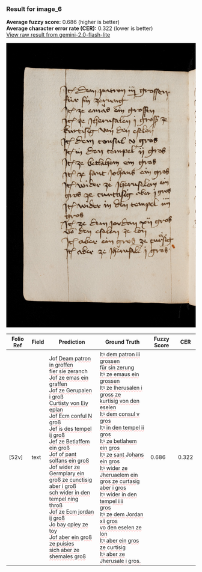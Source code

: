 ### Result for image_6
**Average fuzzy score:** 0.686 (higher is better)<br>**Average character error rate (CER):** 0.322 (lower is better)<br>[View raw result from gemini-2.0-flash-lite](https://github.com/RISE-UNIBAS/humanities_data_benchmark/blob/main/results/2025-10-24/T0284/request_T0284_image_6.json)

<img src="https://github.com/RISE-UNIBAS/humanities_data_benchmark/blob/main/benchmarks/medieval_manuscripts/images/image_6.jpg?raw=true" alt="image_6" width="800px">

<style>
.diff { text-decoration: underline; text-decoration-color: #ffcccc; text-decoration-style: wavy; }
</style>

| Folio Ref | Field | Prediction | Ground Truth | Fuzzy Score | CER |
|-----------|-------|------------|--------------|-------------|-----|
| [52v] | text | Jo<span class="diff">f Deam </span>p<span class="diff">atron in groffen<br>fier sie zeran</span>ch<span class="diff"><br>Jof ze emas ein graffen<br>Jof ze Gerupalen i groß<br>Curtisty von Eiy eplan<br>Jof Ecm conful N groß<br>Jef is des tempel ij groß<br>Jef ze Betlaffem ein groß<br>Jof of pant solfans ein groß<br>Jof wider ze Germplary ein<br>groß ze cunctisig aber i groß<br>sch wider in den tempel ning<br>throß<br>Jof ze Ecm jordan ij groß<br>Jo bay cpley ze toy<br>Jof aber ein groß ze puisies<br>sich aber ze shemales groß</span> | <span class="diff">Itꝰ dem patron iii grossen<br> für sin zerung<br> Itꝰ ze emaus ein grossen<br> Itꝰ ze Iherusalen i gross ze<br> kurtisig von den eselen<br> Itꝰ dem consul v gros<br> Itꝰ in den tempel ii gros<br> Itꝰ ze betlahem ein gros<br> Itꝰ ze sant </span>Jo<span class="diff">hans ein gros<br> Itꝰ wider ze Jheruaelem ein<br> gros ze curtasig aber i gros<br> Itꝰ wider in den tem</span>p<span class="diff">el iiii<br> gros<br> Itꝰ ze dem Jordan xii gros<br> vo den eselen ze lon<br> Itꝰ aber ein gros ze </span>c<span class="diff">urtisig<br> Itꝰ aber ze J</span>h<span class="diff">erusale i gros.</span> | 0.686 | 0.322 |
